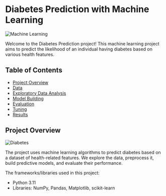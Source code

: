 # Diabetes Prediction with Machine Learning

![Machine Learning](images/machine-learning.jpg)

Welcome to the Diabetes Prediction project! This machine learning project aims to predict the likelihood of an individual having diabetes based on various health features.

## Table of Contents

- [Project Overview](#project-overview)
- [Data](#data)
- [Exploratory Data Analysis](#exploratory-data-analysis)
- [Model Building](#model-building)
- [Evaluation](#evaluation)
- [Tuning](#tuning)
- [Results](#results)

## Project Overview

![Diabetes](images/diabetes.jpg)

The project uses machine learning algorithms to predict diabetes based on a dataset of health-related features. We explore the data, preprocess it, build predictive models, and evaluate their performance.

The frameworks/libraries used in this project:

- Python 3.11
- Libraries: NumPy, Pandas, Matplotlib, scikit-learn

